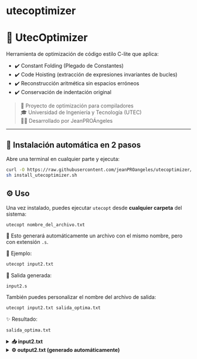 # utecoptimizer
# 🧠 UtecOptimizer

Herramienta de optimización de código estilo C-lite que aplica:

- ✔️ Constant Folding (Plegado de Constantes)
- ✔️ Code Hoisting (extracción de expresiones invariantes de bucles)
- ✔️ Reconstrucción aritmética sin espacios erróneos
- ✔️ Conservación de indentación original

> 📍 Proyecto de optimización para compiladores  
> 🎓 Universidad de Ingeniería y Tecnología (UTEC)  
> 👨‍💻 Desarrollado por JeanPROÁngeles

---

## 🚀 Instalación automática en 2 pasos

Abre una terminal en cualquier parte y ejecuta:

```bash
curl -O https://raw.githubusercontent.com/jeanPROangeles/utecoptimizer/main/install_utecoptimizer.sh
sh install_utecoptimizer.sh
```

## ⚙️ Uso

Una vez instalado, puedes ejecutar `utecopt` desde **cualquier carpeta** del sistema:

```bash
utecopt nombre_del_archivo.txt
```

🔁 Esto generará automáticamente un archivo con el mismo nombre, pero con extensión `.s`.

📌 Ejemplo:

```bash
utecopt input2.txt
```

📄 Salida generada:

```
input2.s
```

También puedes personalizar el nombre del archivo de salida:

```bash
utecopt input2.txt salida_optima.txt
```

✨ Resultado:

```
salida_optima.txt
```

<details> <summary><strong>📥 input2.txt</strong></summary>

```c
fun void main
var int a;
var int b;
var int c;
var int arr;

// Tarea 2: Constant Folding - Expresiones con constantes
a = 5 * 3 + 2;
b = 10 - 4 / 2;
c = (7 + 3) * 2 - 1;

// Tarea 3: Code Hoisting - Expresiones invariantes en loops
for(i=0;i<100;i++) {
  arr[x*y+z] += i;
}

for(j=0;j<50;j++) {
  arr[a*b] += j*2;
}

// Expresión que depende de variable de loop (NO debe hoisted)
for(k=0;k<20;k++) {
  arr[k*5] += 10;
}

// Múltiples expresiones invariantes
for(m=0;m<30;m++) {
  arr[x+y] += m;
  arr[a*2+b] += m*3;
}

// Expresión compleja invariante
for(n=0;n<40;n++) {
  arr[(x+y)*z-a] += n;
}

print(a);
print(b);
print(c);
print(arr);
endfun
```
</details>

<details> <summary><strong>⚙️ output2.txt (generado automáticamente)</strong></summary>

```c
t0 = ((x*y)+z);
t1 = (a*b);
t2 = (x+y);
t3 = ((a*2)+b);
t4 = (((x+y)*z)-a);

fun void main
var int a;
var int b;
var int c;
var int arr;

// Tarea 2: Constant Folding - Expresiones con constantes
a = 17;
b = 8;
c = 19;

// Tarea 3: Code Hoisting - Expresiones invariantes en loops
for(i=0;i<100;i++) {
  arr[t0] += i;
}

for(j=0;j<50;j++) {
  arr[t1] += j*2;
}

// Expresión que depende de variable de loop (NO debe hoisted)
for(k=0;k<20;k++) {
  arr[k*5] += 10;
}

// Múltiples expresiones invariantes
for(m=0;m<30;m++) {
  arr[t2] += m;
  arr[t3] += m*3;
}

// Expresión compleja invariante
for(n=0;n<40;n++) {
  arr[t4] += n;
}

print(a);
print(b);
print(c);
print(arr);
endfun
```
</details>
